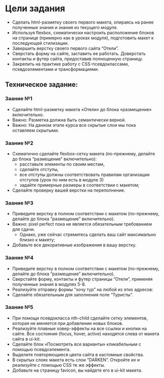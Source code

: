 # Цели задания
* Сделать html-разметку своего первого макета, опираясь на ранее полученные знания и знания из текущего модуля.
* Используя flexbox, схематически настроить расположение блоков на странице (примерно как в уроках модуля), подготовить макет к последующей стилизации.
* Завершить верстку своего первого сайта “Отели”. 
* Сверстать форму на сайте, заставить ее работать. Доверстать контакты и  футер сайта, предоставив полноценную страницу.
* Закрепить на практике работу с CSS-псевдоклассами, псевдоэлементами и трансформациями.

## Техническое задание:

### Заание №1
* Сделайте html-разметку макета «Отели» до блока «размещение» включительно. 
* Важно: Разметка должна быть семантически верной.
* Важно: На данном этапе курса все скрытые слои мы пока оставляем скрытыми. 

### Заание №2
* Схематично сделайте flexbox-сетку макета (по-прежнему, делайте до блока “размещение” включительно):
  - расставьте элементы по своим местам,
  - сделайте отступы,
  - все отступы должны соответствовать правилам организации отступов (урок по ним есть в модуле 3)
  - задайте примерные размеры в соответствии с макетом;
* Сделайте проверку вашей верстки на переполнение.

### Заание №3
* Приведите верстку в полном соответствии с макетом (по-прежнему, делайте до блока “размещение” включительно).
* Важно: pixel perfect пока не является обязательным требованием для сдачи.
  - Однако, уже сейчас стремитесь сделать ваш сайт максимально близко к макету;
* Добавьте все декоративные изображения в вашу верстку.

### Заание №4
* Приведите верстку в полном соответствии с макетом (по-прежнему, делайте до блока “размещение” включительно).
* Сверстайте форму, контакты и футер страницы “Отели”, применяя полученные знания в модулях 5-8.
* Реализуйте отправку формы “хочу тур” на любой из этих адресов: 
* Сделайте обязательным для заполнения поле “Туристы”. 

### Заание №5
* При помощи псевдокласса nth-child сделайте сетку элементов, которая не меняется при добавлении новых блоков.
* Реализуйте плавные ховер-эффекты на все ссылки и кнопки на сайте. Все состояния (focus, hover, active) находятся слева от макета сайта в ui-kit.
* Сделайте блок «Посмотреть все варианты» кликабельным с помощью псевдоэлемента.
* Выделите повторяющиеся цвета сайта в кастомные свойства.
* В скрытых слоях макета есть слои “DARKEN”. Откройте их и реализуйте с помощью CSS те же эффекты.
* Добавьте на страницу favicon, вы найдете его в ui-kit макета.

